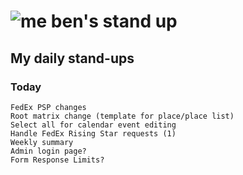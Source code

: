 # ![me](https://avatars2.githubusercontent.com/u/5232044?s=50&v=4) ben's stand up

## My daily stand-ups

### Today
    
    FedEx PSP changes
    Root matrix change (template for place/place list)
    Select all for calendar event editing
    Handle FedEx Rising Star requests (1)
    Weekly summary
    Admin login page?
    Form Response Limits?
